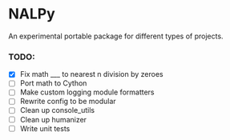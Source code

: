 # NALPy
An experimental portable package for different types of projects.


### TODO:
- [x] Fix math ___ to nearest n division by zeroes
- [ ] Port math to Cython
- [ ] Make custom logging module formatters
- [ ] Rewrite config to be modular
- [ ] Clean up console_utils
- [ ] Clean up humanizer
- [ ] Write unit tests
